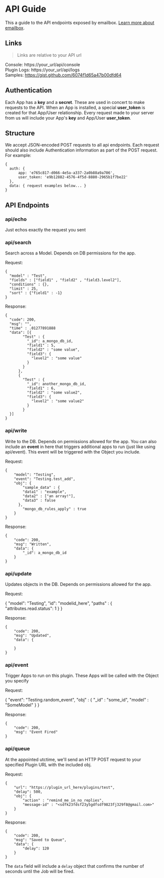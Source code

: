 # API Guide  
This a guide to the API endpoints exposed by emailbox. [Learn more about emailbox](readme.md).  

## Links  
> Links are relative to your API url 

Console: https://your_url/api/console  
Plugin Logs: https://your_url/api/logs  
Samples: https://gist.github.com/6074f1d65a47b00dfd64  

## Authentication  
Each App has a **key** and a **secret**. These are used in concert to make requests to the API. When an App is installed, a special **user_token** is created for that App/User relationship. Every request made to your server from us will include your App's **key** and App/User **user_token**. 

## Structure
We accept JSON-encoded POST requests to all api endpoints. Each request should also include Authentication information as part of the POST request. For example: 
  
    {
      auth: {  
	      app: 'e765c817-d066-4e5a-a337-2a0b88a9a706',  
	      user_token: 'e9b12882-4576-4f5d-8880-2965b1f7be22'  
      },
      data: { request examples below... }
    }

## API Endpoints

### api/echo  
Just echos exactly the request you sent

### api/search  
Search across a Model. Depends on DB permissions for the app. 

Request:  
  
    {
      "model" : "Test",
      "fields" : ["field1" , "field2" , "field3.level2"],
      "conditions" : {},
      "limit" : 25,
      "sort" : {"field1" : -1}
    }

Response:  
	
	{
      "code": 200,
      "msg": "",
      "time" : .01277891888
      "data": [{
            "Test" : {
              "_id": a_mongo_db_id,
              "field1" : 5,
              "field2" : "some value",
              "field3": {
                "level2" : "some value"
              }
            }
          },
          {
            "Test" : {
              "_id": another_mongo_db_id,
              "field1" : 6,
              "field2" : "some value2",
              "field3": {
                "level2" : "some value2"
              }
            }
      }]
	}


### api/write  
Write to the DB. Depends on permissions allowed for the app. 
You can also include an **event** in here that triggers additional apps to run (just like using api/event). This event will be triggered with the Object you include. 

Request:  
  
	{
	    "model": "Testing",
	    "event": "Testing.test_add",
	    "obj": {
	        "sample_data" : {
            "data1" : "example",
            "data2" : ["an array!"],
            "data3" : false
          },
	        "mongo_db_rules_apply" : true
	    }
	}

Response:  
	
	{
	    "code": 200,
	    "msg": "Written",
	    "data": {
	        "_id": a_mongo_db_id
	    }
	}


### api/update  
Updates objects in the DB. Depends on permissions allowed for the app. 

Request:  
  
  {
	    "model": "Testing",
	    "id": "modelid_here",
      "paths" : {
      	"attributes.read.status": 1
      }
	}

Response:  
	
	{
	    "code": 200,
	    "msg": "Updated",
	    "data": {
	        
	    }
	}
          

### api/event  
Trigger Apps to run on this plugin. These Apps will be called with the Object you specify

Request:  
  
  {
      "event": "Testing.random_event",
      "obj" : {
      	"_id" : "some_id",
        "model" : "SomeModel"
      }
	}

Response:  
	
	{
	    "code": 200,
	    "msg": "Event Fired"
	}
  

### api/queue  
At the appointed utctime, we'll send an HTTP POST request to your specified Plugin URL with the included obj.  

Request:  
	
	{
	    "url": "https://plugin_url_here/plugins/test",
	    "delay": 500,
	    "obj": {
	        "action" : "remind_me_in_no_replies",
	        "message-id" : "<sdfk23fdsf23y5gdfsdf9823fj329f8@gmail.com>"
	    }
	}

Response:  
	
	{
	    "code": 200,
	    "msg": "Saved to Queue",
	    "data": {
	        "delay": 120
	    }
	}

The `data` field will include a `delay` object that confirms the number of seconds until the Job will be fired. 

















